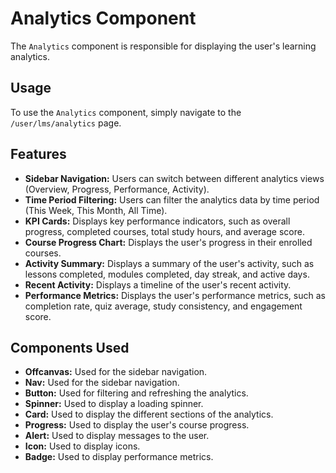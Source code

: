 
# Analytics Component

The `Analytics` component is responsible for displaying the user's learning analytics.

## Usage

To use the `Analytics` component, simply navigate to the `/user/lms/analytics` page.

## Features

- **Sidebar Navigation:** Users can switch between different analytics views (Overview, Progress, Performance, Activity).
- **Time Period Filtering:** Users can filter the analytics data by time period (This Week, This Month, All Time).
- **KPI Cards:** Displays key performance indicators, such as overall progress, completed courses, total study hours, and average score.
- **Course Progress Chart:** Displays the user's progress in their enrolled courses.
- **Activity Summary:** Displays a summary of the user's activity, such as lessons completed, modules completed, day streak, and active days.
- **Recent Activity:** Displays a timeline of the user's recent activity.
- **Performance Metrics:** Displays the user's performance metrics, such as completion rate, quiz average, study consistency, and engagement score.

## Components Used

- **Offcanvas:** Used for the sidebar navigation.
- **Nav:** Used for the sidebar navigation.
- **Button:** Used for filtering and refreshing the analytics.
- **Spinner:** Used to display a loading spinner.
- **Card:** Used to display the different sections of the analytics.
- **Progress:** Used to display the user's course progress.
- **Alert:** Used to display messages to the user.
- **Icon:** Used to display icons.
- **Badge:** Used to display performance metrics.

